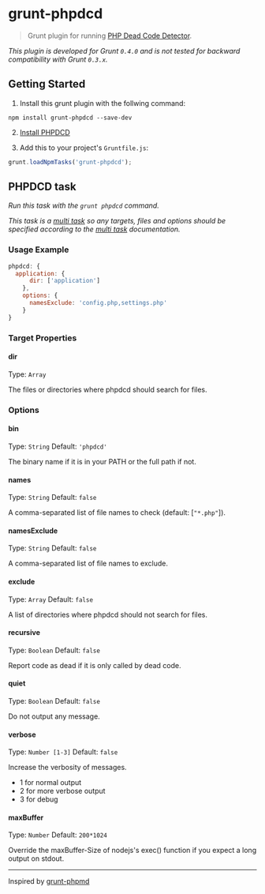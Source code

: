 # grunt-phpdcd

> Grunt plugin for running [PHP Dead Code Detector](https://github.com/sebastianbergmann/phpdcd).

_This plugin is developed for Grunt `0.4.0` and is not tested for backward compatibility with Grunt `0.3.x`._

## Getting Started

1. Install this grunt plugin with the follwing command:

```shell
npm install grunt-phpdcd --save-dev
```

2. [Install PHPDCD](https://github.com/sebastianbergmann/phpdcd#installation)

3. Add this to your project's `Gruntfile.js`:

```js
grunt.loadNpmTasks('grunt-phpdcd');
```

## PHPDCD task

_Run this task with the `grunt phpdcd` command._

_This task is a [multi task][] so any targets, files and options should be specified according to the [multi task][] documentation._

[multi task]: https://github.com/gruntjs/grunt/wiki/Configuring-tasks

### Usage Example

```js
phpdcd: {
  application: {
	  dir: ['application']
	},
	options: {
	  namesExclude: 'config.php,settings.php'
	}
}
```

### Target Properties

#### dir
Type: `Array`

The files or directories where phpdcd should search for files.

### Options
#### bin
Type: `String`
Default: `'phpdcd'`

The binary name if it is in your PATH or the full path if not.

#### names
Type: `String`
Default: `false`

A comma-separated list of file names to check (default: [`"*.php"`]).

#### namesExclude
Type: `String`
Default: `false`

A comma-separated list of file names to exclude.

#### exclude
Type: `Array`
Default: `false`

A list of directories where phpdcd should not search for files.

#### recursive
Type: `Boolean`
Default: `false`

Report code as dead if it is only called by dead code.

#### quiet
Type: `Boolean`
Default: `false`

Do not output any message.

#### verbose
Type: `Number [1-3]`
Default: `false`

Increase the verbosity of messages.

- 1 for normal output
- 2 for more verbose output
- 3 for debug

#### maxBuffer
Type: `Number`
Default: `200*1024`

Override the maxBuffer-Size of nodejs's exec() function if you expect a long output on stdout.

---
Inspired by [grunt-phpmd](https://github.com/alappe/grunt-phpmd)